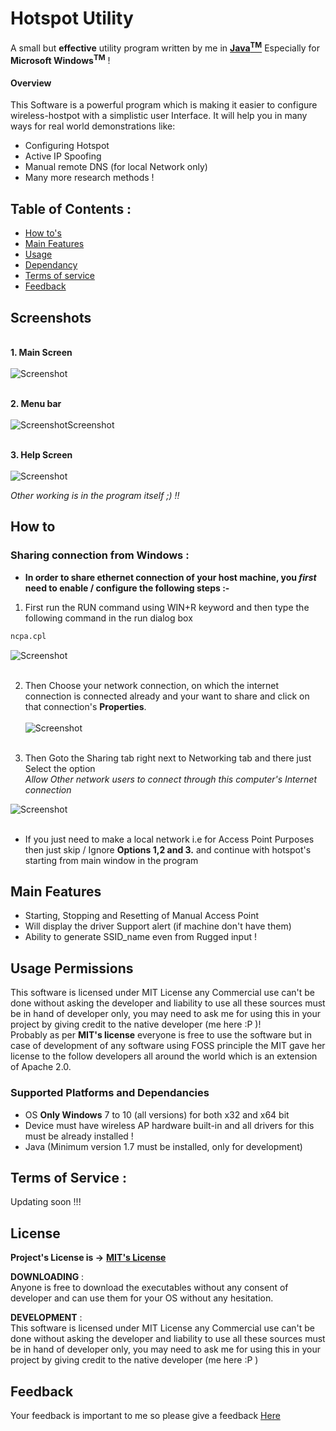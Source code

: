 # Hotspot Utility
A small but **effective** utility program written by me in **[Java<sup>TM</sup>](https://www.oracle.com/in/java/technologies/javase/javase-jdk8-downloads.html)** Especially for  **Microsoft Windows**<sup>**TM**</sup>  !

#### Overview
This Software is a powerful program which is making it easier to configure wireless-hostpot with a simplistic user Interface.
It will help you in many ways for real world demonstrations like:
 - Configuring Hotspot
 - Active IP Spoofing
 - Manual remote DNS (for local Network only)
 - Many more research methods !

## Table of Contents :
 - [How to's](#how-to)
 - [Main Features](#main-features)
 - [Usage](#usage-permissions)
 - [Dependancy](#supported-platforms-and-dependancies)
 - [Terms of service](#terms-of-services)
 - [Feedback](#feedback)
 
## Screenshots
<br>**1. Main Screen**<br><br>
![Screenshot](https://github.com/CodyNeeraj/Hotspot_Utility/blob/master/images/main_screen.png?raw=true "Main Screen")

<br>**2. Menu bar**<br><br>
![ScreenshotScreenshot](https://github.com/CodyNeeraj/Hotspot_Utility/blob/master/images/main_screen_menubar.png?raw=true "Menu bar")

<br>**3. Help Screen**<br><br>
![Screenshot](https://github.com/CodyNeeraj/Hotspot_Utility/blob/master/images/main_screen_help.png?raw=true "Help Screen")

*Other working is in the program itself ;) !!*


## How to
### Sharing connection from Windows :
- **In order to share ethernet connection of your host machine, you *first* need to enable / configure the following steps :-**
1. First run the RUN command using WIN+R keyword and then type the following command in the run dialog box

```bash
ncpa.cpl
``` 
![Screenshot](https://github.com/CodyNeeraj/Hotspot_Utility/blob/master/images/run_ncpa.png?raw=true "Run Command")
<br><br>
 
2. Then Choose your network connection, on which the internet connection is connected already and your want to share and click on that connection's **Properties**.<br><br>
![Screenshot](https://github.com/CodyNeeraj/Hotspot_Utility/blob/master/images/network_connections.png?raw=true "Connection's Properties")<br><br>

3. Then Goto the Sharing tab right next to Networking tab and there just Select the option <br> *Allow Other network users to connect through this computer's Internet connection* <br>


![Screenshot](https://github.com/CodyNeeraj/Hotspot_Utility/blob/master/images/network_sharing.png?raw=true "Network Sharing")
<br><br>

- If you just need to make a local network i.e for Access Point Purposes then just skip / Ignore **Options 1,2 and 3.** and continue with hotspot's starting from main window in the program

## Main Features
 - Starting, Stopping and Resetting of Manual Access Point
 - Will display the driver Support alert (if machine don't have them)
 - Ability to generate SSID_name even from Rugged input !

## Usage Permissions
This software is licensed under MIT License any Commercial use can't be done without asking the developer and liability to use all these sources must be in hand of developer only, you may need to ask me for using this in your project by giving credit to the native developer (me here :P )!<br>Probably as per **MIT's license** everyone is free to use the software but in case of development of any software using FOSS principle the MIT gave her license to the follow developers all around the world which is an extension of Apache 2.0.
 
### Supported Platforms and Dependancies
  - OS **Only Windows** 7 to 10 (all versions) for both x32 and x64 bit
 - Device must have wireless AP hardware built-in and all drivers for this must be already installed !
  - Java  (Minimum version 1.7 must be installed, only for development)

## Terms of Service :
Updating soon !!!

## License
**Project's License is ->** **[MIT's License](https://opensource.org/licenses/MIT)**
 
  **DOWNLOADING** :
<br>Anyone is free to download the executables without any consent of developer and can use them for your OS without any hesitation.
 
**DEVELOPMENT** :
<br>This software is licensed under MIT License any Commercial use can't be done without asking the developer and liability to use all these sources must be in hand of developer only, you may need to ask me for using this in your project by giving credit to the native developer (me here :P )
 
 ## Feedback
 Your feedback is important to me so please give a feedback 
 [Here](https://forms.gle/ZkyanznFEqpLrrWf8)
 

